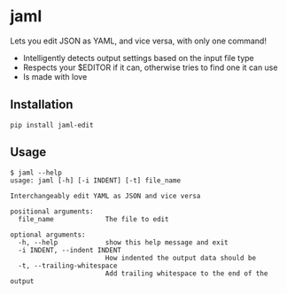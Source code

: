 # jaml

Lets you edit JSON as YAML, and vice versa, with only one command!

 - Intelligently detects output settings based on the input file type
 - Respects your $EDITOR if it can, otherwise tries to find one it can use
 - Is made with love


## Installation
```
pip install jaml-edit
```

## Usage
```
$ jaml --help
usage: jaml [-h] [-i INDENT] [-t] file_name

Interchangeably edit YAML as JSON and vice versa

positional arguments:
  file_name             The file to edit

optional arguments:
  -h, --help            show this help message and exit
  -i INDENT, --indent INDENT
                        How indented the output data should be
  -t, --trailing-whitespace
                        Add trailing whitespace to the end of the output
```
